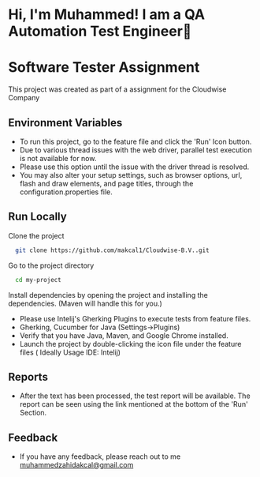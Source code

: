 # Hi, I'm Muhammed! I am a QA Automation Test Engineer👋

# Software  Tester Assignment
This project was created as part of a assignment for the Cloudwise Company

## Environment Variables

- To run this project, go to the feature file and click the 'Run' Icon button.
- Due to various thread issues with the web driver, parallel test execution is not available for now.
- Please use this option until the issue with the driver thread is resolved.
- You may also alter your setup settings, such as browser options, url, flash and draw elements, and page titles, through the configuration.properties file.
## Run Locally

Clone the project

```bash
  git clone https://github.com/makcal1/Cloudwise-B.V..git
```

Go to the project directory

```bash
  cd my-project
```
Install dependencies by opening the project and installing the dependencies. (Maven will handle this for you.)
- Please use Intelij's Gherking Plugins to execute tests from feature files.
- Gherking, Cucumber for Java (Settings->Plugins)
- Verify that you have Java, Maven, and Google Chrome installed.
- Launch the project by double-clicking the icon file under the feature files ( Ideally Usage IDE: Intelij)


## Reports
- After the text has been processed, the test report will be available. The report can be seen using the link mentioned at the bottom of the 'Run' Section.

## Feedback
- If you have any feedback, please reach out to me muhammedzahidakcal@gmail.com 



